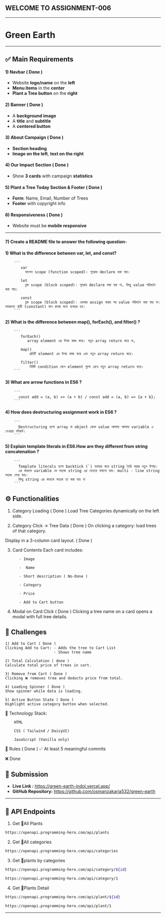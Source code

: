 ## WELCOME TO ASSIGNMENT-006

---

# Green Earth

---

## ✅ Main Requirements

#### 1) Navbar ( Done )

- Website **logo/name** on the **left**
- **Menu items** in the **center**
- **Plant a Tree button** on the **right**

#### 2) Banner ( Done )

- A **background image**
- A **title** and **subtitle**
- A **centered button**

#### 3) About Campaign ( Done )

- **Section heading**
- **Image on the left**, **text on the right**

#### 4) Our Impact Section ( Done )

- Show **3 cards** with campaign **statistics**

#### 5) Plant a Tree Today Section & Footer ( Done )

- **Form**: Name, Email, Number of Trees
- **Footer** with copyright info

#### 6) Responsiveness ( Done )

- Website must be **mobile responsive**

---

#### 7) Create a README file to answer the following question-

#### 1) What is the difference between var, let, and const?

        ```
           var
             ফাংশন scope (function scoped)। পুনরায় declare করা যায়।

           let
             ব্লক scope (block scoped)। পুনরায় declare করা যায় না, কিন্তু value পরিবর্তন করা যায়।

           const
             ব্লক scope (block scoped)। একবার assign করার পর value পরিবর্তন করা যায় না। সাধারণত স্থায়ী (constant) মান রাখার জন্য ব্যবহার হয়।
        ```

#### 2) What is the difference between map(), forEach(), and filter() ?

        ```
           forEach()
              array element এর উপর কাজ করে। নতুন array return করে না,

           map()
               প্রতিটি element এর উপর কাজ করে এবং নতুন array return করে।

           filter()
               নির্দিষ্ট condition মেনে element গুলো রেখে নতুন array return করে।
        ```

#### 3) What are arrow functions in ES6 ?

        ```
          const add = (a, b) => (a + b) / const add = (a, b) => {a + b};
        ```

#### 4) How does destructuring assignment work in ES6 ?

        ```
          Destructuring হলো array বা object থেকে value আলাদা আলাদা variable এ নেওয়ার শর্টকাট।
        ```

#### 5) Explain template literals in ES6.How are they different from string concatenation ?

        ```
          Template literals হলো backtick (`) ব্যবহার করে string তৈরি করার নতুন উপায়।
          এর মাধ্যমে variable কে সহজে string এর ভেতরে বসানো যায়। multi - line string সহজে লেখা যায়।
          কিন্তু string এর মাধ্যমে সহজে তা করা যায় না
        ```

## ⚙️ Functionalities

1. Category Loading ( Done )
   Load Tree Categories dynamically on the left side.

2. Category Click → Tree Data ( Done )
   On clicking a category: load trees of that category.

Display in a 3-column card layout. ( Done )

3.  Card Contents
    Each card includes:

           - Image

           -  Name

           - Short description ( No-Done )

           - Category

           - Price

           - Add to Cart button

4.  Modal on Card Click ( Done )
    Clicking a tree name on a card opens a modal with full tree details.

## 🧪 Challenges

    1) Add to Cart ( Done )
    Clicking Add to Cart: - Adds the tree to Cart List
                          - Shows tree name

    2) Total Calculation ( done )
    Calculate total price of trees in cart.

    3) Remove from Cart ( Done )
    Clicking ❌ removes tree and deducts price from total.

    4) Loading Spinner ( Done )
    Show spinner while data is loading.

    5) Active Button State ( Done )
    Highlight active category button when selected.

🧰 Technology Stack:

        HTML

        CSS ( Tailwind / DaisyUI)

        JavaScript (Vanilla only)

📌 Rules ( Done )
✅ At least 5 meaningful commits

❌ Done

## 🔗 Submission

- **Live Link :** https://green-earth-indol.vercel.app/
- **GitHub Repository:** https://github.com/osmanzakaria532/green-earth

---


## 🌴 API Endpoints

1. Get 🌴All Plants

```bash
https://openapi.programming-hero.com/api/plants
```

2. Get 🌴All categories <br/>

```bash
https://openapi.programming-hero.com/api/categories
```

3. Get 🌴plants by categories <br/>

```bash
https://openapi.programming-hero.com/api/category/${id}
```

```bash
https://openapi.programming-hero.com/api/category/1
```

4. Get 🌴Plants Detail <br/>

```bash
https://openapi.programming-hero.com/api/plant/${id}
```

```bash
https://openapi.programming-hero.com/api/plant/1
```

---